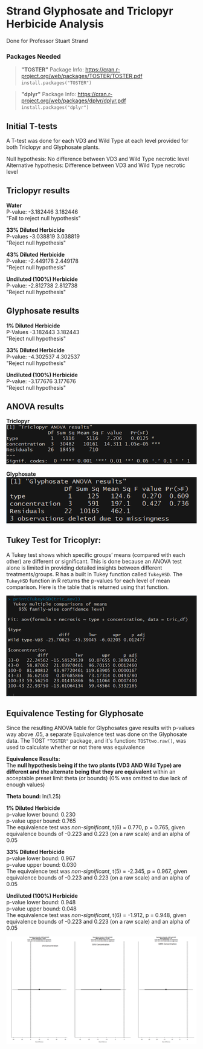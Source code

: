 # Strand Glyphosate and Triclopyr Herbicide Analysis
Done for Professor Stuart Strand

### **Packages Needed**
> **"TOSTER"**
Package Info: https://cran.r-project.org/web/packages/TOSTER/TOSTER.pdf         
`install.packages("TOSTER")`

> **"dplyr"**
Package Info: https://cran.r-project.org/web/packages/dplyr/dplyr.pdf        
`install.packages("dplyr")`

## Initial T-tests 
A T-test was done for each VD3 and Wild Type at each level provided for both Triclopyr and Glyphosate plants.   

Null hypothesis: No difference between VD3 and Wild Type necrotic level
Alternative hypothesis: Difference between VD3 and Wild Type necrotic level

## Triclopyr results
**Water**   
P-value: -3.182446  3.182446    
 "Fail to reject null hypothesis"   

**33% Diluted Herbicide**   
P-values -3.038819  3.038819    
 "Reject null hypothesis"

**43% Diluted Herbicide**   
P-value: -2.449178  2.449178    
 "Reject null hypothesis"

**Undiluted (100%) Herbicide**   
P-value: -2.812738  2.812738    
 "Reject null hypothesis"   


 ## Glyphosate results

**1% Diluted Herbicide**    
P-Values -3.182443  3.182443    
"Reject null hypothesis"        

**33% Diluted Herbicide**   
P-value: -4.302537  4.302537    
 "Reject null hypothesis"   

**Undiluted (100%) Herbicide**   
P-value: -3.177676  3.177676    
 "Reject null hypothesis"   


## ANOVA results
**Triclopyr**
![Anova Results](Data/TricANOVA.png)

**Glyphosate**
![Anova Results](Data/GlyphANOVA.png)


## Tukey Test for Tricoplyr:
A Tukey test shows which specific groups’ means (compared with each other) are different or significant. This is done because an ANOVA test alone is limited in providing detailed insights between different treatments/groups. R has a built in Tukey function called `TukeyHSD`. The `TukeyHSD` function in R returns the p-values for each level of mean comparison. Here is the table that is returned using that function.

![Tukey Results](Data/TukeyResults.png)


## Equivalence Testing for Glyphosate

Since the resulting ANOVA table for Glyphosates gave results with p-values way above .05, a separate Equivalence test was done on the Glyphosate data. The TOST ``"TOSTER"`` package, and it's function: `TOSTtwo.raw()`, was used to calculate whether or not there was equivalence

**Equivalence Results:**    
The **null hypothesis being if the two plants (VD3 AND Wild Type) are different and the alternate being that they are equivalent** within an acceptable preset limit theta (or bounds) (0% was omitted to due lack of enough values)

**Theta bound:** ln(1.25)


**1% Diluted Herbicide**    
p-value lower bound: 0.230    
p-value upper bound: 0.765    
The equivalence test was *non-significant*, t(6) = 0.770, p = 0.765, given equivalence bounds of -0.223 and 0.223 (on a raw scale) and an alpha of 0.05

**33% Diluted Herbicide**     
p-value lower bound: 0.967    
p-value upper bound: 0.030    
The equivalence test was *non-significant*, t(5) = -2.345, p = 0.967, given equivalence bounds of -0.223 and 0.223 (on a raw scale) and an alpha of 0.05

**Undiluted (100%) Herbicide**    
p-value lower bound: 0.948    
p-value upper bound: 0.048    
The equivalence test was *non-significant*, t(6) = -1.912, p = 0.948, given equivalence bounds of -0.223 and 0.223 (on a raw scale) and an alpha of 0.05

![Tukey Results](Data/GlyphEquivTable.png)
